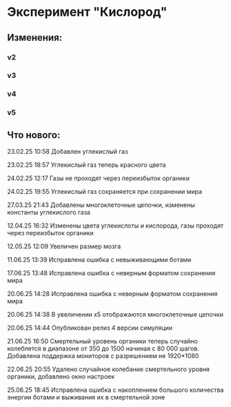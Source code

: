 # Эксперимент "Кислород"

## Изменения:

### v2

### v3

### v4

### v5

## Что нового:

23.02.25 10:58 Добавлен углекислый газ

23.02.25 18:57 Углекислый газ теперь красного цвета

24.02.25 12:17 Газы не проходят через переизбыток органики

24.02.25 19:55 Углекислый газ сохраняется при сохранении мира

27.03.25 21:43 Добавлены многоклеточные цепочки, изменены константы углекислого газа

12.04.25 16:32 Изменены цвета углекислоты и кислорода, газы проходят через переизбыток органики

12.05.25 12:09 Увеличен размер мозга

11.06.25 13:39 Исправлена ошибка с невыживающими ботами

17.06.25 13:48 Исправлена ошибка с неверным форматом сохранения мира

20.06.25 14:28 Исправлена ошибка с неверным форматом сохранения мира

20.06.25 14:38 В увеличении x5 отображаются многоклеточные цепочки

20.06.25 14:44 Опубликован релиз 4 версии симуляции

21.06.25 16:50 Смертельный уровень органики теперь случайно колеблется в диапазоне от 350 до 1500 начиная с 80 000 шагов. Добавлена поддержка мониторов с разрешением не 1920*1080

22.06.25 20:55 Удалено случайное колебание смертельного уровня органики, добавлено окно настроек

25.06.25 18:45 Исправлена ошибка с накоплением большого количества энергии ботами и выживания их в смертельной зоне
